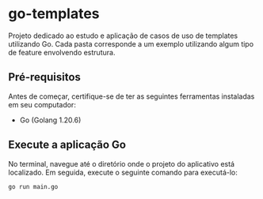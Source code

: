 # go-templates
Projeto dedicado ao estudo e aplicação de casos de uso de templates utilizando Go. Cada pasta corresponde a um exemplo utilizando algum tipo de feature envolvendo estrutura.

## Pré-requisitos
Antes de começar, certifique-se de ter as seguintes ferramentas instaladas em seu computador:

* Go (Golang 1.20.6)

## Execute a aplicação Go
No terminal, navegue até o diretório onde o projeto do aplicativo está localizado. Em seguida, execute o seguinte comando para executá-lo:

`go run main.go`

